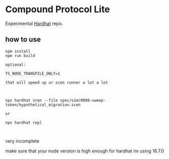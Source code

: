 # Compound Protocol Lite

Experimental [Hardhat](https://hardhat.org/) repo.


## how to use

```
npm install
npm run build

optional:

TS_NODE_TRANSPILE_ONLY=1

that will speed up ur scen runner a lot a lot



npx hardhat scen --file spec/sim/0008-sweep-token/hypothetical_migration.scen

or

npx hardhat repl



```

very incomplete


make sure that your node version is high enough for hardhat
im using 16.7.0
